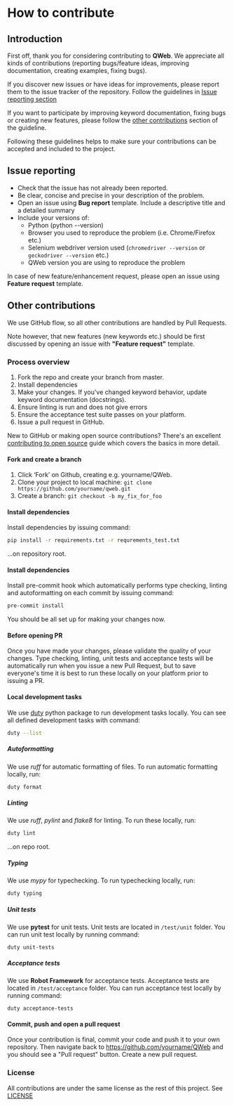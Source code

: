 # How to contribute

## Introduction

First off, thank you for considering contributing to **QWeb**. We appreciate all kinds of contributions (reporting bugs/feature ideas, improving documentation, creating examples, fixing bugs).

If you discover new issues or have ideas for improvements, please report them to the issue tracker of the repository. Follow the guidelines in [Issue reporting section](#Issue-reporting)

If you want to participate by improving keyword documentation, fixing bugs or creating new features, please follow the [other contributions](#other-contributions) section of the guideline.

Following these guidelines helps to make sure your contributions can be accepted and included to the project.

## Issue reporting

* Check that the issue has not already been reported.
* Be clear, concise and precise in your description of the problem.
* Open an issue using **Bug report** template. Include a descriptive title and a detailed summary
* Include your versions of:
    * Python (python --version)
    * Browser you used to reproduce the problem (i.e. Chrome/Firefox etc.)
    * Selenium webdriver version used (`chromedriver --version` or `geckodriver --version` etc.)
    * QWeb version you are using to reproduce the problem

In case of new feature/enhancement request, please open an issue using **Feature request** template.

## Other contributions

We use GitHub flow, so all other contributions are handled by Pull Requests.

Note however, that new features (new keywords etc.) should be first discussed by opening an issue with **"Feature request"** template.

### Process overview

1. Fork the repo and create your branch from master.
2. Install dependencies
3. Make your changes. If you've changed keyword behavior, update keyword documentation (docstrings).
4. Ensure linting is run and does not give errors
5. Ensure the acceptance test suite passes on your platform.
6. Issue a pull request in GitHub.

New to GitHub or making open source contributions? There's an excellent [contributing to open source](http://www.contribution-guide.org/) guide which covers the basics in more detail.

#### Fork and create a branch

1. Click ‘Fork’ on Github, creating e.g. yourname/QWeb.
2. Clone your project to local machine: `git clone https://github.com/yourname/qweb.git`
3. Create a branch: `git checkout -b my_fix_for_foo`



#### Install dependencies

Install dependencies by issuing command:

```bash
pip install -r requirements.txt -r requrements_test.txt
```

...on repository root.

#### Install dependencies

Install pre-commit hook which automatically performs type checking, linting and autoformatting on each commit by issuing command:

```bash
pre-commit install
```

You should be all set up for making your changes now.

#### Before opening PR

Once you have made your changes, please validate the quality of your changes. Type checking, linting, unit tests and acceptance tests will be automatically run when you issue a new Pull Request, but to save everyone's time it is best to run these locally on your platform prior to issuing a PR.

#### Local development tasks

We use [duty](https://github.com/pawamoy/duty) python package to run development tasks locally. You can see all defined development tasks with command:

```bash
duty --list
```

##### Autoformatting
We use *ruff* for automatic formatting of files. To run automatic formatting locally, run:

```bash
duty format
```

##### Linting
We use *ruff*, *pylint* and *flake8* for linting. To run these locally, run:

```bash
duty lint
```

...on repo root.

##### Typing
We use *mypy* for typechecking. To run typechecking locally, run:

```bash
duty typing
```

##### Unit tests

We use **pytest** for unit tests. Unit tests are located in `/test/unit` folder. You can run unit test locally by running command:

```duty unit-tests```


##### Acceptance tests

We use **Robot Framework** for acceptance tests. Acceptance tests are located in `/test/acceptance` folder. You can run acceptance test locally by running command:

```duty acceptance-tests```

#### Commit, push and open a pull request

Once your contribution is final, commit your code and push it to your own repository. Then navigate back to https://github.com/yourname/QWeb and you should see a "Pull request" button. Create a new pull request.


### License

All contributions are under the same license as the rest of this project. See [LICENSE](./LICENSE)
